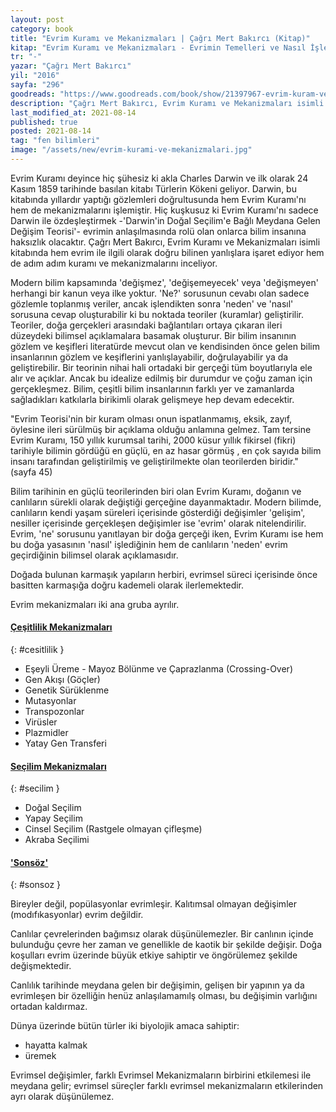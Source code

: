 ```yaml
---
layout: post
category: book
title: "Evrim Kuramı ve Mekanizmaları | Çağrı Mert Bakırcı (Kitap)"
kitap: "Evrim Kuramı ve Mekanizmaları - Evrimin Temelleri ve Nasıl İşlediği Üzerine"
tr: "-"
yazar: "Çağrı Mert Bakırcı"
yil: "2016"
sayfa: "296"
goodreads: "https://www.goodreads.com/book/show/21397967-evrim-kuram-ve-mekanizmalar"
description: "Çağrı Mert Bakırcı, Evrim Kuramı ve Mekanizmaları isimli kitabında hem evrim ile ilgili olarak doğru bilinen yanlışlara işaret ediyor hem de adım adım kuramı ve mekanizmalarını inceliyor."
last_modified_at: 2021-08-14
published: true
posted: 2021-08-14
tag: "fen bilimleri"
image: "/assets/new/evrim-kurami-ve-mekanizmalari.jpg"
---
```


Evrim Kuramı deyince hiç şühesiz ki akla Charles Darwin ve ilk olarak 24 Kasım 1859 tarihinde basılan kitabı Türlerin Kökeni geliyor. Darwin, bu kitabında yıllardır yaptığı gözlemleri doğrultusunda hem Evrim Kuramı'nı hem de mekanizmalarını işlemiştir. Hiç kuşkusuz ki Evrim Kuramı'nı sadece Darwin ile özdeşleştirmek -'Darwin'in Doğal Seçilim'e Bağlı Meydana Gelen Değişim Teorisi'- evrimin anlaşılmasında rolü olan onlarca bilim insanına haksızlık olacaktır. Çağrı Mert Bakırcı, Evrim Kuramı ve Mekanizmaları isimli kitabında hem evrim ile ilgili olarak doğru bilinen yanlışlara işaret ediyor hem de adım adım kuramı ve mekanizmalarını inceliyor.

Modern bilim kapsamında 'değişmez', 'değişemeyecek' veya 'değişmeyen' herhangi bir kanun veya ilke yoktur. 'Ne?' sorusunun cevabı olan sadece gözlemle toplanmış veriler, ancak işlendikten sonra 'neden' ve 'nasıl' sorusuna cevap oluşturabilir ki bu noktada teoriler (kuramlar) geliştirilir. Teoriler, doğa gerçekleri arasındaki bağlantıları ortaya çıkaran ileri düzeydeki bilimsel açıklamalara basamak oluşturur. Bir bilim insanının gözlem ve keşifleri literatürde mevcut olan ve kendisinden önce gelen bilim insanlarının gözlem ve keşiflerini yanlışlayabilir, doğrulayabilir ya da geliştirebilir. Bir teorinin nihai hali ortadaki bir gerçeği tüm boyutlarıyla ele alır ve açıklar. Ancak bu idealize edilmiş bir durumdur ve çoğu zaman için gerçekleşmez. Bilim, çeşitli bilim insanlarının farklı yer ve zamanlarda sağladıkları katkılarla birikimli olarak gelişmeye hep devam edecektir. 

"Evrim Teorisi'nin bir kuram olması onun ispatlanmamış, eksik, zayıf, öylesine ileri sürülmüş bir açıklama olduğu anlamına gelmez. Tam tersine Evrim Kuramı, 150 yıllık kurumsal tarihi, 2000 küsur yıllık fikirsel (fikri) tarihiyle bilimin gördüğü en güçlü, en az hasar görmüş , en çok sayıda bilim insanı tarafından geliştirilmiş ve geliştirilmekte olan teorilerden biridir." (sayfa 45)

Bilim tarihinin en güçlü teorilerinden biri olan Evrim Kuramı, doğanın ve canlıların sürekli olarak değiştiği gerçeğine dayanmaktadır. Modern bilimde, canlıların kendi yaşam süreleri içerisinde gösterdiği değişimler 'gelişim', nesiller içerisinde gerçekleşen değişimler ise 'evrim' olarak nitelendirilir. Evrim, 'ne' sorusunu yanıtlayan bir doğa gerçeği iken, Evrim Kuramı ise hem bu doğa yasasının 'nasıl' işlediğinin hem de canlıların 'neden' evrim geçirdiğinin bilimsel olarak açıklamasıdır.

Doğada  bulunan karmaşık yapıların herbiri, evrimsel süreci içerisinde önce basitten karmaşığa doğru kademeli olarak ilerlemektedir.

Evrim mekanizmaları iki ana gruba ayrılır.

#### [Çeşitlilik Mekanizmaları](#cesitlilik)
{: #cesitlilik }

- Eşeyli Üreme - Mayoz Bölünme ve Çaprazlanma (Crossing-Over)
- Gen Akışı (Göçler)
- Genetik Sürüklenme
- Mutasyonlar
- Transpozonlar
- Virüsler
- Plazmidler
- Yatay Gen Transferi

#### [Seçilim Mekanizmaları](#secilim)
{: #secilim }

- Doğal Seçilim
- Yapay Seçilim
- Cinsel Seçilim (Rastgele olmayan çifleşme)
- Akraba Seçilimi

#### ['Sonsöz'](#sonsoz)
{: #sonsoz }

Bireyler değil, popülasyonlar evrimleşir. Kalıtımsal olmayan değişimler (modıfıkasyonlar) evrim değildir.

Canlılar çevrelerinden bağımsız olarak düşünülemezler. Bir canlının içinde bulunduğu çevre her zaman ve genellikle de kaotik bir şekilde değişir. Doğa koşulları evrim üzerinde büyük etkiye sahiptir ve öngörülemez şekilde değişmektedir. 

Canlılık tarihinde meydana gelen bir değişimin, gelişen bir yapının ya da evrimleşen bir özelliğin henüz anlaşılamamılş olması, bu değişimin varlığını ortadan kaldırmaz.

Dünya üzerinde bütün türler iki biyolojik amaca sahiptir:
- hayatta kalmak
- üremek

Evrimsel değişimler, farklı Evrimsel Mekanizmaların birbirini etkilemesi ile meydana gelir; evrimsel süreçler farklı evrimsel mekanizmaların etkilerinden ayrı olarak düşünülemez.

